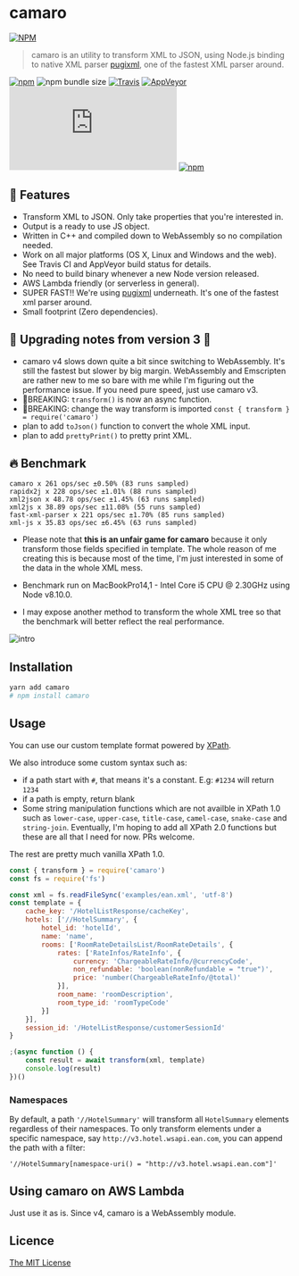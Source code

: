 # camaro

[![NPM](https://nodei.co/npm/camaro.png?downloads=true)](https://npmjs.org/package/camaro)

> camaro is an utility to transform XML to JSON, using Node.js binding to native XML parser [pugixml](http://pugixml.org/), one of the fastest XML parser around.

[![npm](https://badgen.net/npm/v/camaro)](https://npm.im/camaro)
![npm bundle size](https://badgen.net/packagephobia/publish/camaro)
[![Travis](https://badgen.net/travis/tuananh/camaro/master)](https://travis-ci.org/tuananh/camaro)
[![AppVeyor](https://badgen.net/appveyor/ci/tuananh/camaro/master)](https://ci.appveyor.com/project/tuananh/camaro)
[![TypeScript definitions on DefinitelyTyped](https://badgen.net/badge/DefinitelyTyped/.d.ts)](http://definitelytyped.org)
[![npm](https://badgen.net/npm/dt/camaro)](https://npm.im/camaro)

## 🤘 Features

* Transform XML to JSON. Only take properties that you're interested in.
* Output is a ready to use JS object.
* Written in C++ and compiled down to WebAssembly so no compilation needed.
* Work on all major platforms (OS X, Linux and Windows and the web). See Travis CI and AppVeyor build status for details.
* No need to build binary whenever a new Node version released.
* AWS Lambda friendly (or serverless in general).
* SUPER FAST!! We're using [pugixml](http://pugixml.org/) underneath. It's one of the fastest xml parser around.
* Small footprint (Zero dependencies).

## 🚧 Upgrading notes from version 3 🚧

- camaro v4 slows down quite a bit since switching to WebAssembly. It's still the fastest but slower by big margin. WebAssembly and Emscripten are rather new to me so bare with me while I'm figuring out the performance issue. If you need pure speed, just use camaro v3.
- 🚨BREAKING: `transform()` is now an async function.
- 🚨BREAKING: change the way transform is imported `const { transform } = require('camaro')`
- plan to add `toJson()` function to convert the whole XML input.
- plan to add `prettyPrint()` to pretty print XML.

## 🔥 Benchmark

```
camaro x 261 ops/sec ±0.50% (83 runs sampled)
rapidx2j x 228 ops/sec ±1.01% (88 runs sampled)
xml2json x 48.78 ops/sec ±1.45% (63 runs sampled)
xml2js x 38.89 ops/sec ±11.08% (55 runs sampled)
fast-xml-parser x 221 ops/sec ±1.70% (85 runs sampled)
xml-js x 35.83 ops/sec ±6.45% (63 runs sampled)
```

* Please note that **this is an unfair game for camaro** because it only transform those fields specified in template.
The whole reason of me creating this is because most of the time, I'm just interested in some of the data in the whole XML mess.

* Benchmark run on MacBookPro14,1 - Intel Core i5 CPU @ 2.30GHz using Node v8.10.0.

* I may expose another method to transform the whole XML tree so that the benchmark will better reflect the real performance.

![intro](intro.png)

## Installation

```sh
yarn add camaro
# npm install camaro
```

## Usage

You can use our custom template format powered by [XPath](https://developer.mozilla.org/en-US/docs/Web/XPath).

We also introduce some custom syntax such as:

* if a path start with `#`, that means it's a constant. E.g: `#1234` will return `1234`
* if a path is empty, return blank
* Some string manipulation functions which are not availble in XPath 1.0 such as `lower-case`, `upper-case`, `title-case`, `camel-case`, `snake-case` and `string-join`. Eventually, I'm hoping to add all XPath 2.0 functions but these are all that I need for now. PRs welcome.

The rest are pretty much vanilla XPath 1.0.


```js
const { transform } = require('camaro')
const fs = require('fs')

const xml = fs.readFileSync('examples/ean.xml', 'utf-8')
const template = {
    cache_key: '/HotelListResponse/cacheKey',
    hotels: ['//HotelSummary', {
        hotel_id: 'hotelId',
        name: 'name',
        rooms: ['RoomRateDetailsList/RoomRateDetails', {
            rates: ['RateInfos/RateInfo', {
                currency: 'ChargeableRateInfo/@currencyCode',
                non_refundable: 'boolean(nonRefundable = "true")',
                price: 'number(ChargeableRateInfo/@total)'
            }],
            room_name: 'roomDescription',
            room_type_id: 'roomTypeCode'
        }]
    }],
    session_id: '/HotelListResponse/customerSessionId'
}

;(async function () {
    const result = await transform(xml, template)
    console.log(result)
})()


```

### Namespaces

By default, a path `'//HotelSummary'` will transform all `HotelSummary` elements regardless of their namespaces. To only transform elements under a specific namespace, say `http://v3.hotel.wsapi.ean.com`, you can append the path with a filter:

    '//HotelSummary[namespace-uri() = "http://v3.hotel.wsapi.ean.com"]'

## Using camaro on AWS Lambda

Just use it as is. Since v4, camaro is a WebAssembly module.

## Licence

[The MIT License](LICENSE)
